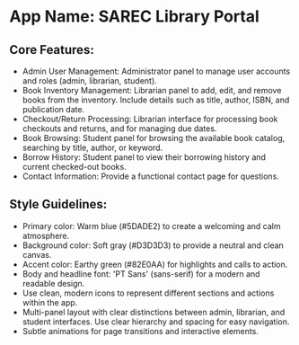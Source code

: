 # **App Name**: SAREC Library Portal

## Core Features:

- Admin User Management: Administrator panel to manage user accounts and roles (admin, librarian, student).
- Book Inventory Management: Librarian panel to add, edit, and remove books from the inventory. Include details such as title, author, ISBN, and publication date.
- Checkout/Return Processing: Librarian interface for processing book checkouts and returns, and for managing due dates.
- Book Browsing: Student panel for browsing the available book catalog, searching by title, author, or keyword.
- Borrow History: Student panel to view their borrowing history and current checked-out books.
- Contact Information: Provide a functional contact page for questions.

## Style Guidelines:

- Primary color: Warm blue (#5DADE2) to create a welcoming and calm atmosphere.
- Background color: Soft gray (#D3D3D3) to provide a neutral and clean canvas.
- Accent color: Earthy green (#82E0AA) for highlights and calls to action.
- Body and headline font: 'PT Sans' (sans-serif) for a modern and readable design.
- Use clean, modern icons to represent different sections and actions within the app.
- Multi-panel layout with clear distinctions between admin, librarian, and student interfaces. Use clear hierarchy and spacing for easy navigation.
- Subtle animations for page transitions and interactive elements.